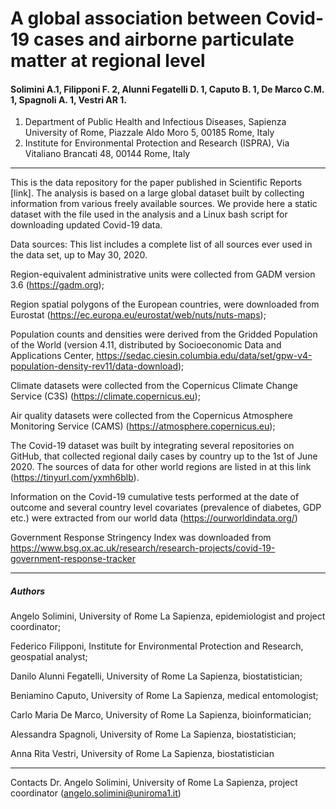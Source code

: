 # A global association between Covid-19 cases and airborne particulate matter at regional level
#### Solimini A.1, Filipponi F. 2, Alunni Fegatelli D. 1, Caputo B. 1, De Marco C.M. 1, Spagnoli A. 1, Vestri AR 1.

1. Department of Public Health and Infectious Diseases, Sapienza University of Rome, Piazzale Aldo Moro 5, 00185 Rome, Italy
2. Institute for Environmental Protection and Research (ISPRA), Via Vitaliano Brancati 48, 00144 Rome, Italy

---------------------------------


This is the data repository for the paper published in Scientific Reports [link]. The analysis is based on a large global dataset built by collecting information from various freely available sources. We provide here a static dataset with the file used in the analysis and a Linux bash script for downloading updated Covid-19 data.

Data sources:  This list includes a complete list of all sources ever used in the data set, up to May 30, 2020.

Region-equivalent administrative units were collected from GADM version 3.6 (https://gadm.org);

Region spatial polygons of the European countries, were downloaded from Eurostat (https://ec.europa.eu/eurostat/web/nuts/nuts-maps);

Population counts and densities were derived from the Gridded Population of the World (version 4.11, distributed by Socioeconomic Data and Applications Center, https://sedac.ciesin.columbia.edu/data/set/gpw-v4-population-density-rev11/data-download);

Climate datasets were collected from the Copernicus Climate Change Service (C3S) (https://climate.copernicus.eu);

Air quality datasets were collected from the Copernicus Atmosphere Monitoring Service (CAMS) (https://atmosphere.copernicus.eu);

The Covid-19 dataset was built by integrating several repositories on GitHub, that collected regional daily cases by country up to the 1st of June 2020.  The sources of data for other world regions are listed in at this link (https://tinyurl.com/yxmh6blb). 

Information on the Covid-19 cumulative tests performed at the date of outcome and several country level covariates (prevalence of diabetes, GDP etc.) were extracted from our world data (https://ourworldindata.org/)

Government Response Stringency Index was downloaded from https://www.bsg.ox.ac.uk/research/research-projects/covid-19-government-response-tracker


---------------------------------


##### Authors
Angelo Solimini, University of Rome La Sapienza, epidemiologist and project coordinator;

Federico Filipponi, Institute for Environmental Protection and Research, geospatial analyst; 

Danilo Alunni Fegatelli, University of Rome La Sapienza, biostatistician; 

Beniamino Caputo, University of Rome La Sapienza, medical entomologist;

Carlo Maria De Marco, University of Rome La Sapienza, bioinformatician;

Alessandra Spagnoli, University of Rome La Sapienza, biostatistician;

Anna Rita Vestri, University of Rome La Sapienza, biostatistician 


---------------------------------


Contacts
Dr. Angelo Solimini, University of Rome La Sapienza, project coordinator (angelo.solimini@uniroma1.it) 